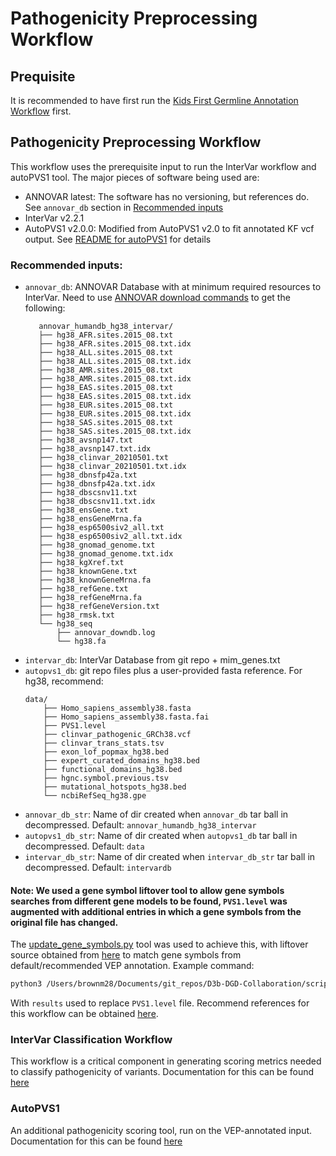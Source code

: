 # Pathogenicity Preprocessing Workflow

## Prequisite
It is recommended to have first run the [Kids First Germline Annotation Workflow](https://github.com/kids-first/kf-germline-workflow/blob/v1.0.0/docs/GERMLINE_SNV_ANNOT_README.md) first.

## Pathogenicity Preprocessing Workflow
This workflow uses the prerequisite input to run the InterVar workflow and autoPVS1 tool.
The major pieces of software being used are:
 - ANNOVAR latest: The software has no versioning, but references do. See `annovar_db` section in [Recommended inputs](#recommended-inputs)
 - InterVar v2.2.1
 - AutoPVS1 v2.0.0: Modified from AutoPVS1 v2.0 to fit annotated KF vcf output. See [README for autoPVS1](https://github.com/d3b-center/D3b-autoPVS1/tree/v2.0.0#readme) for details
### Recommended inputs:
 - `annovar_db`: ANNOVAR Database with at minimum required resources to InterVar. Need to use [ANNOVAR download commands](https://annovar.openbioinformatics.org/en/latest/user-guide/download/) to get the following:
     ```
        annovar_humandb_hg38_intervar/
        ├── hg38_AFR.sites.2015_08.txt
        ├── hg38_AFR.sites.2015_08.txt.idx
        ├── hg38_ALL.sites.2015_08.txt
        ├── hg38_ALL.sites.2015_08.txt.idx
        ├── hg38_AMR.sites.2015_08.txt
        ├── hg38_AMR.sites.2015_08.txt.idx
        ├── hg38_EAS.sites.2015_08.txt
        ├── hg38_EAS.sites.2015_08.txt.idx
        ├── hg38_EUR.sites.2015_08.txt
        ├── hg38_EUR.sites.2015_08.txt.idx
        ├── hg38_SAS.sites.2015_08.txt
        ├── hg38_SAS.sites.2015_08.txt.idx
        ├── hg38_avsnp147.txt
        ├── hg38_avsnp147.txt.idx
        ├── hg38_clinvar_20210501.txt
        ├── hg38_clinvar_20210501.txt.idx
        ├── hg38_dbnsfp42a.txt
        ├── hg38_dbnsfp42a.txt.idx
        ├── hg38_dbscsnv11.txt
        ├── hg38_dbscsnv11.txt.idx
        ├── hg38_ensGene.txt
        ├── hg38_ensGeneMrna.fa
        ├── hg38_esp6500siv2_all.txt
        ├── hg38_esp6500siv2_all.txt.idx
        ├── hg38_gnomad_genome.txt
        ├── hg38_gnomad_genome.txt.idx
        ├── hg38_kgXref.txt
        ├── hg38_knownGene.txt
        ├── hg38_knownGeneMrna.fa
        ├── hg38_refGene.txt
        ├── hg38_refGeneMrna.fa
        ├── hg38_refGeneVersion.txt
        ├── hg38_rmsk.txt
        └── hg38_seq
            ├── annovar_downdb.log
            └── hg38.fa
    ```
 - `intervar_db`: InterVar Database from git repo + mim_genes.txt
 - `autopvs1_db`: git repo files plus a user-provided fasta reference. For hg38, recommend:
    ```
    data/
        ├── Homo_sapiens_assembly38.fasta
        ├── Homo_sapiens_assembly38.fasta.fai
        ├── PVS1.level
        ├── clinvar_pathogenic_GRCh38.vcf
        ├── clinvar_trans_stats.tsv
        ├── exon_lof_popmax_hg38.bed
        ├── expert_curated_domains_hg38.bed
        ├── functional_domains_hg38.bed
        ├── hgnc.symbol.previous.tsv
        ├── mutational_hotspots_hg38.bed
        └── ncbiRefSeq_hg38.gpe
    ```
 - `annovar_db_str`: Name of dir created when `annovar_db` tar ball in decompressed. Default: `annovar_humandb_hg38_intervar`
 - `autopvs1_db_str`: Name of dir created when `autopvs1_db` tar ball in decompressed. Default: `data`
 - `intervar_db_str`: Name of dir created when `intervar_db_str` tar ball in decompressed. Default: `intervardb`
#### **Note:** We used a gene symbol liftover tool to allow gene symbols searches from different gene models to be found, `PVS1.level` was augmented with additional entries in which a gene symbols from the original file has changed.
The [update_gene_symbols.py](https://github.com/d3b-center/D3b-DGD-Collaboration/blob/v0.2.0/scripts/update_gene_symbols.py) tool was used to achieve this, with liftover source obtained from [here](https://ftp.ebi.ac.uk/pub/databases/genenames/hgnc/archive/monthly/tsv/hgnc_complete_set_2021-06-01.txt) to match gene symbols from default/recommended VEP annotation. Example command:
```sh
python3 /Users/brownm28/Documents/git_repos/D3b-DGD-Collaboration/scripts/update_gene_symbols.py -g hgnc_complete_set_2021-06-01.txt -f PVS1.level -z GENE level -u GENE -o results --explode_records 2> old_new.log
```
With `results` used to replace `PVS1.level` file. Recommend references for this workflow can be obtained [here](https://cavatica.sbgenomics.com/u/kfdrc-harmonization/kf-references/files/#q?path=d3b_diskin_pathogenicity).
### InterVar Classification Workflow
This workflow is a critical component in generating scoring metrics needed to classify pathogenicity of variants.
Documentation for this can be found [here](docs/INTERVAR_WF.md)
### AutoPVS1
An additional pathogenicity scoring tool, run on the VEP-annotated input.
Documentation for this can be found [here](https://github.com/d3b-center/D3b-autoPVS1/tree/v1.0.0#readme)